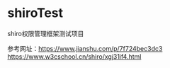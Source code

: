 # shiroTest
shiro权限管理框架测试项目

参考网址：https://www.jianshu.com/p/7f724bec3dc3
        https://www.w3cschool.cn/shiro/xgj31if4.html

